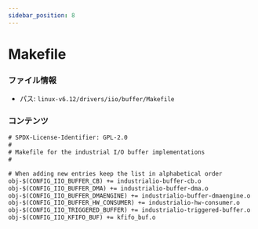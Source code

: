 ```yaml
---
sidebar_position: 8
---
```

# Makefile

### ファイル情報

- パス: `linux-v6.12/drivers/iio/buffer/Makefile`

### コンテンツ

```txt
# SPDX-License-Identifier: GPL-2.0
#
# Makefile for the industrial I/O buffer implementations
#

# When adding new entries keep the list in alphabetical order
obj-$(CONFIG_IIO_BUFFER_CB) += industrialio-buffer-cb.o
obj-$(CONFIG_IIO_BUFFER_DMA) += industrialio-buffer-dma.o
obj-$(CONFIG_IIO_BUFFER_DMAENGINE) += industrialio-buffer-dmaengine.o
obj-$(CONFIG_IIO_BUFFER_HW_CONSUMER) += industrialio-hw-consumer.o
obj-$(CONFIG_IIO_TRIGGERED_BUFFER) += industrialio-triggered-buffer.o
obj-$(CONFIG_IIO_KFIFO_BUF) += kfifo_buf.o

```
